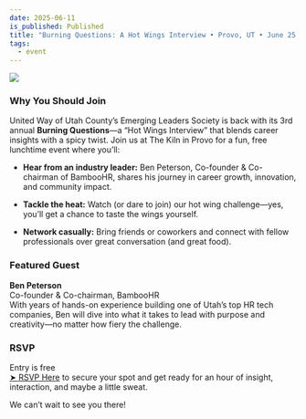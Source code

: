 ```yaml
---
date: 2025-06-11
is_published: Published
title: "Burning Questions: A Hot Wings Interview • Provo, UT • June 25, 2025"
tags:
  - event
---
```

![](/media/KILN_FLYER_05152025133131.png)

### Why You Should Join

United Way of Utah County’s Emerging Leaders Society is back with its 3rd annual **Burning Questions**—a “Hot Wings Interview” that blends career insights with a spicy twist. Join us at The Kiln in Provo for a fun, free lunchtime event where you’ll:

*   **Hear from an industry leader:** Ben Peterson, Co-founder & Co-chairman of BambooHR, shares his journey in career growth, innovation, and community impact.
    
*   **Tackle the heat:** Watch (or dare to join) our hot wing challenge—yes, you’ll get a chance to taste the wings yourself.
    
*   **Network casually:** Bring friends or coworkers and connect with fellow professionals over great conversation (and great food).
    

### Featured Guest

**Ben Peterson**  
Co-founder & Co-chairman, BambooHR  
With years of hands-on experience building one of Utah’s top HR tech companies, Ben will dive into what it takes to lead with purpose and creativity—no matter how fiery the challenge.

### RSVP

Entry is free  
[➤ RSVP Here](https://forms.cloud.microsoft/pages/responsepage.aspx?id=cmfpHL0J30euHOHbD9dZk-0gDoz-R9ZLllc5hXR8gMNUOElPNVBIVVVCVjFVSDNDUlY1QjY5SVVKUy4u&route=shorturl) to secure your spot and get ready for an hour of insight, interaction, and maybe a little sweat.

We can’t wait to see you there!